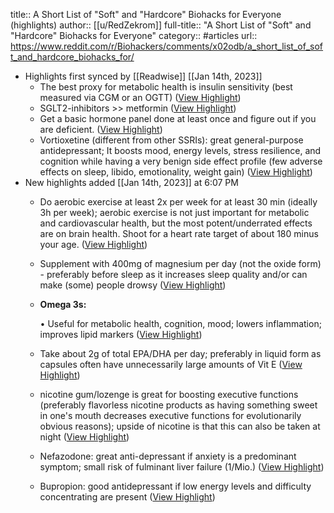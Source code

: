 title:: A Short List of "Soft" and "Hardcore" Biohacks for Everyone (highlights)
author:: [[u/RedZekrom]]
full-title:: "A Short List of "Soft" and "Hardcore" Biohacks for Everyone"
category:: #articles
url:: https://www.reddit.com/r/Biohackers/comments/x02odb/a_short_list_of_soft_and_hardcore_biohacks_for/

- Highlights first synced by [[Readwise]] [[Jan 14th, 2023]]
	- The best proxy for metabolic health is insulin sensitivity (best measured via CGM or an OGTT) ([View Highlight](https://read.readwise.io/read/01gpqe2pdfean8vrr6pevx6gh1))
	- SGLT2-inhibitors >> metformin ([View Highlight](https://read.readwise.io/read/01gpqe31rm0ezdtvh3v08tda3g))
	- Get a basic hormone panel done at least once and figure out if you are deficient. ([View Highlight](https://read.readwise.io/read/01gpqe3zvrjpsvnaj49ygn4c6t))
	- Vortioxetine (different from other SSRIs): great general-purpose antidepressant; It boosts mood, energy levels, stress resilience, and cognition while having a very benign side effect profile (few adverse effects on sleep, libido, emotionality, weight gain) ([View Highlight](https://read.readwise.io/read/01gpqe4g11ngpbv759jcvv8j91))
- New highlights added [[Jan 14th, 2023]] at 6:07 PM
	- Do aerobic exercise at least 2x per week for at least 30 min (ideally 3h per week); aerobic exercise is not just important for metabolic and cardiovascular health, but the most potent/underrated effects are on brain health. Shoot for a heart rate target of about 180 minus your age. ([View Highlight](https://read.readwise.io/read/01gpqe9x3cbsvgtmsn2vvwj4zf))
	- Supplement with 400mg of magnesium per day (not the oxide form) - preferably before sleep as it increases sleep quality and/or can make (some) people drowsy ([View Highlight](https://read.readwise.io/read/01gpqe9df5b781g5281ff713e7))
	- **Omega 3s:**
	  
	  •   Useful for metabolic health, cognition, mood; lowers inflammation; improves lipid markers ([View Highlight](https://read.readwise.io/read/01gpqe6vnbvsc5t53skmgek2yt))
	- Take about 2g of total EPA/DHA per day; preferably in liquid form as capsules often have unnecessarily large amounts of Vit E ([View Highlight](https://read.readwise.io/read/01gpqe701e594xvmzkxd6zm11a))
	- nicotine gum/lozenge is great for boosting executive functions (preferably flavorless nicotine products as having something sweet in one's mouth decreases executive functions for evolutionarily obvious reasons); upside of nicotine is that this can also be taken at night ([View Highlight](https://read.readwise.io/read/01gpqe6cy5wmhwp00z18hnts96))
	- Nefazodone: great anti-depressant if anxiety is a predominant symptom; small risk of fulminant liver failure (1/Mio.) ([View Highlight](https://read.readwise.io/read/01gpqe4zthb9cj0eytnpzm7tq6))
	- Bupropion: good antidepressant if low energy levels and difficulty concentrating are present ([View Highlight](https://read.readwise.io/read/01gpqe5487cwvkxr0bxmpykd8m))